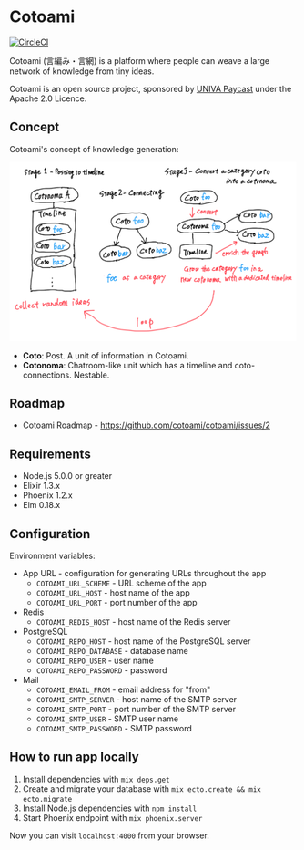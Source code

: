 # Cotoami

[![CircleCI](https://circleci.com/gh/cotoami/cotoami.svg?style=svg)](https://circleci.com/gh/cotoami/cotoami)

Cotoami (言編み・言網) is a platform where people can weave a large network of knowledge from tiny ideas.

Cotoami is an open source project, sponsored by [UNIVA Paycast](https://www.univapay.com) under the Apache 2.0 Licence.

## Concept

Cotoami's concept of knowledge generation:

![](docs/images/cotoami-concept.png)

* **Coto**: Post. A unit of information in Cotoami.
* **Cotonoma**: Chatroom-like unit which has a timeline and coto-connections. Nestable.

## Roadmap

* Cotoami Roadmap - https://github.com/cotoami/cotoami/issues/2

## Requirements

* Node.js 5.0.0 or greater
* Elixir 1.3.x
* Phoenix 1.2.x
* Elm 0.18.x

## Configuration 

Environment variables: 

* App URL - configuration for generating URLs throughout the app
    * `COTOAMI_URL_SCHEME` - URL scheme of the app
    * `COTOAMI_URL_HOST` - host name of the app
    * `COTOAMI_URL_PORT` - port number of the app
* Redis
    * `COTOAMI_REDIS_HOST` - host name of the Redis server
* PostgreSQL
    * `COTOAMI_REPO_HOST` - host name of the PostgreSQL server
    * `COTOAMI_REPO_DATABASE` - database name
    * `COTOAMI_REPO_USER` - user name
    * `COTOAMI_REPO_PASSWORD` - password
* Mail
    * `COTOAMI_EMAIL_FROM` - email address for "from"
    * `COTOAMI_SMTP_SERVER` - host name of the SMTP server
    * `COTOAMI_SMTP_PORT` - port number of the SMTP server
    * `COTOAMI_SMTP_USER` - SMTP user name
    * `COTOAMI_SMTP_PASSWORD` - SMTP password

## How to run app locally

1. Install dependencies with `mix deps.get`
2. Create and migrate your database with `mix ecto.create && mix ecto.migrate`
3. Install Node.js dependencies with `npm install`
4. Start Phoenix endpoint with `mix phoenix.server`

Now you can visit `localhost:4000` from your browser.
